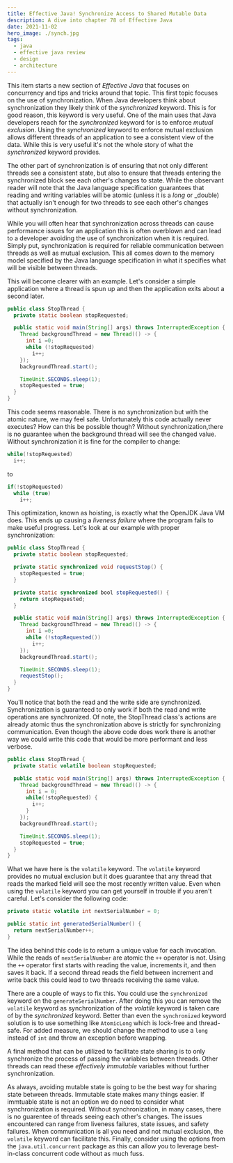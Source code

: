 ```yaml
---
title: Effective Java! Synchronize Access to Shared Mutable Data
description: A dive into chapter 78 of Effective Java
date: 2021-11-02
hero_image: ./synch.jpg
tags:
  - java
  - effective java review
  - design
  - architecture
---
```


This item starts a new section of _Effective Java_ that focuses on concurrency and tips and tricks around that topic. This first topic focuses on the use of synchronization. When Java developers think about synchronization they likely think of the _synchronized_ keyword. This is for good reason, this keyword is very useful. One of the main uses that Java developers reach for the _synchronized_ keyword for is to enforce _mutual exclusion_. Using the _synchronized_ keyword to enforce mutual exclusion allows different threads of an application to see a consistent view of the data. While this is very useful it's not the whole story of what the _synchronized_ keyword provides. 

The other part of synchronization is of ensuring that not only different threads see a consistent state, but also to ensure that threads entering the synchronized block see each other's changes to state. While the observant reader will note that the Java language specification guarantees that reading and writing variables will be atomic (unless it is a _long_ or _double) that actually isn't enough for two threads to see each other's changes without synchronization. 

While you will often hear that synchronization across threads can cause performance issues for an application this is often overblown and can lead to a developer avoiding the use of synchronization when it is required. Simply put, synchronization is required for reliable communication between threads as well as mutual exclusion. This all comes down to the memory model specified by the Java language specification in what it specifies what will be visible between threads. 

This will become clearer with an example. Let's consider a simple application where a thread is spun up and then the application exits about a second later. 

```java
public class StopThread {
  private static boolean stopRequested;

  public static void main(String[] args) throws InterruptedException {
    Thread backgroundThread = new Thread(() -> {
      int i =0;
      while (!stopRequested)
        i++;
    });
    backgroundThread.start();

    TimeUnit.SECONDS.sleep(1);
    stopRequested = true;
  }
}
```

This code seems reasonable. There is no synchronization but with the atomic nature, we may feel safe. Unfortunately this code actually never executes? How can this be possible though? Without synchronization,there is no guarantee when the background thread will see the changed value. Without synchronization it is fine for the compiler to change: 

```java
while(!stopRequested)
  i++;
```

to

```java
if(!stopRequested)
  while (true)
    i++;
```

This optimization, known as hoisting, is exactly what the OpenJDK Java VM does. This ends up causing a _liveness failure_ where the program fails to make useful progress. Let's look at our example with proper synchronization:

```java
public class StopThread {
  private static boolean stopRequested;

  private static synchronized void requestStop() {
    stopRequested = true;
  }

  private static synchronized bool stopRequested() {
    return stopRequested;
  }

  public static void main(String[] args) throws InterruptedException {
    Thread backgroundThread = new Thread(() -> {
      int i =0;
      while (!stopRequested())
        i++;
    });
    backgroundThread.start();

    TimeUnit.SECONDS.sleep(1);
    requestStop();
  }
}
```

You'll notice that both the read and the write side are synchronized. Synchronization is guaranteed to only work if both the read and write operations are synchronized. Of note, the StopThread class's actions are already atomic thus the synchronization above is strictly for synchronizing communication. Even though the above code does work there is another way we could write this code that would be more performant and less verbose. 

```java
public class StopThread {
  private static volatile boolean stopRequested;

  public static void main(String[] args) throws InterruptedException {
    Thread backgroundThread = new Thread(() -> {
      int i = 0;
      while(!stopRequested) {
        i++;
      }
    });
    backgroundThread.start();

    TimeUnit.SECONDS.sleep(1);
    stopRequested = true;  
  }
}
```

What we have here is the `volatile` keyword. The `volatile` keyword provides no mutual exclusion but it does guarantee that any thread that reads the marked field will see the most recently written value. Even when using the `volatile` keyword you can get yourself in trouble if you aren't careful. Let's consider the following code:

```java
private static volatile int nextSerialNumber = 0;

public static int generatedSerialNumber() {
  return nextSerialNumber++;
}
```

The idea behind this code is to return a unique value for each invocation. While the reads of `nextSerialNumber` are atomic the `++` operator is not. Using the `++` operator first starts with reading the value, increments it, and then saves it back. If a second thread reads the field between increment and write back this could lead to two threads receiving the same value.

There are a couple of ways to fix this. You could use the `synchronized` keyword on the `generateSerialNumber`. After doing this you can remove the `volatile` keyword as synchronization of the _volatile_ keyword is taken care of by the _synchronized_ keyword. Better than even the `synchronized` keyword solution is to use something like `AtomicLong` which is lock-free and thread-safe. For added measure, we should change the method to use a `long` instead of `int` and throw an exception before wrapping. 

A final method that can be utilized to facilitate state sharing is to only synchronize the process of passing the variables between threads. Other threads can read these _effectively immutable_ variables without further synchronization. 

As always, avoiding mutable state is going to be the best way for sharing state between threads. Immutable state makes many things easier. If immtuable state is not an option we do need to consider what synchronization is required. Without synchronization, in many cases, there is no guarentee of threads seeing each other's changes. The issues encountered can range from liveness failures, state issues, and safety failures. When communication is all you need and not mutual exclusion, the `volatile` keyword can facilitate this. Finally, consider using the options from the `java.util.concurrent` package as this can allow you to leverage best-in-class concurrent code without as much fuss. 